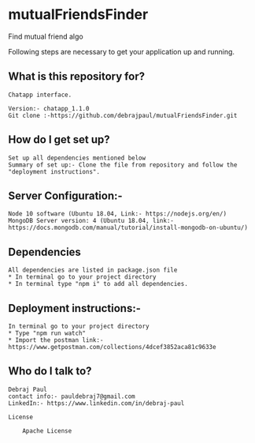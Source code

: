 # mutualFriendsFinder

Find mutual friend algo

Following steps are necessary to get your application up and running.

## What is this repository for?

    Chatapp interface.

    Version:- chatapp_1.1.0
    Git clone :-https://github.com/debrajpaul/mutualFriendsFinder.git

## How do I get set up?

    Set up all dependencies mentioned below
    Summary of set up:- Clone the file from repository and follow the "deployment instructions".

## Server Configuration:-

    Node 10 software (Ubuntu 18.04, Link:- https://nodejs.org/en/)
    MongoDB Server version: 4 (Ubuntu 18.04, link:- https://docs.mongodb.com/manual/tutorial/install-mongodb-on-ubuntu/)

## Dependencies

    All dependencies are listed in package.json file
    * In terminal go to your project directory
    * In terminal type "npm i" to add all dependencies.

## Deployment instructions:-

    In terminal go to your project directory
    * Type "npm run watch"
    * Import the postman link:- https://www.getpostman.com/collections/4dcef3852aca81c9633e

## Who do I talk to?

    Debraj Paul
    contact info:- pauldebraj7@gmail.com
    LinkedIn:- https://www.linkedin.com/in/debraj-paul

    License

        Apache License
